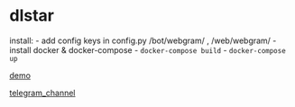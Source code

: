 # dlstar

install:
    - add config keys in config.py /bot/webgram/ , /web/webgram/
    - install docker & docker-compose
    - `docker-compose build`
    - `docker-compose up`

[demo](t.me/dlstar)

[telegram_channel](t.me/userlandapp)

